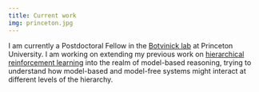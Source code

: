 ```yaml
---
title: Current work
img: princeton.jpg
---
```


I am currently a Postdoctoral Fellow in the [Botvinick lab](https://botvinicklab.princeton.edu/) at Princeton University.  I am working on extending my previous work on [hierarchical reinforcement learning](/research/#hrl) into the realm of model-based reasoning, trying to understand how model-based and model-free systems might interact at different levels of the hierarchy.
